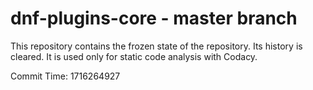 # dnf-plugins-core - master branch

This repository contains the frozen state of the repository.
Its history is cleared. It is used only for static code
analysis with Codacy.

Commit Time: 1716264927